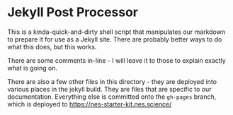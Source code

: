 # Jekyll Post Processor

This is a kinda-quick-and-dirty shell script that manipulates our markdown to prepare it for use as a 
Jekyll site. There are probably better ways to do what this does, but this works. 

There are some comments in-line - I will leave it to those to explain exactly what is going on. 

There are also a few other files in this directory - they are deployed into various places in the 
jekyll build. They are files that are specific to our documentation. Everything else is committed
onto the `gh-pages` branch, which is deployed to https://nes-starter-kit.nes.science/